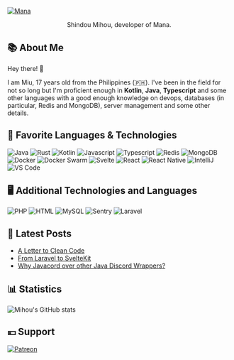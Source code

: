 [![Mana](https://cdn.manabot.fun/images/test.png)](https://manabot.fun)
<div align="center">
Shindou Mihou, developer of Mana.
</div>

## 📚 About Me
Hey there! 👋 

I am Miu, 17 years old from the Philippines (🇵🇭). I've been in the field for not so long but I'm proficient enough in **Kotlin**, **Java**, **Typescript** and some other languages with a good enough knowledge on devops, databases (in particular, Redis and MongoDB), server management and some other details.

## 🍮 Favorite Languages & Technologies
![Java](https://img.shields.io/badge/Language-Java-yellow?style=flat&logo=java)
![Rust](https://img.shields.io/badge/Language-Rust-orange?style=flat&logo=Rust)
![Kotlin](https://img.shields.io/badge/Language-Kotlin-purple?style=flat&logo=Kotlin)
![Javascript](https://img.shields.io/badge/Language-Javascript-yellow?style=flat&logo=javascript)
![Typescript](https://img.shields.io/badge/Language-Typescript-blue?style=flat&logo=typescript)
![Redis](https://img.shields.io/badge/Database-Redis-red?style=flat&logo=Redis)
![MongoDB](https://img.shields.io/badge/Database-MongoDB-blue?style=flat&logo=MongoDB)
![Docker](https://img.shields.io/badge/Devops-Docker-blue?style=flat&logo=Docker)
![Docker Swarm](https://img.shields.io/badge/Devops-Docker%20Swarm-blue?style=flat&logo=Docker)
![Svelte](https://img.shields.io/badge/Framework-Svelte-orange?style=flat&logo=Svelte)
![React](https://img.shields.io/badge/Framework-React-blue?style=flat&logo=React)
![React Native](https://img.shields.io/badge/Framework-React%20Native-blue?style=flat&logo=React)
![IntelliJ](https://img.shields.io/badge/IDE-IntelliJ-red?style=flat&logo=IntelliJ%20IDEA)
![VS Code](https://img.shields.io/badge/IDE-Visual%20Studio%20Code-blue?style=flat&logo=Visual%20Studio%20Code)

## 🖥️ Additional Technologies and Languages
![PHP](https://img.shields.io/badge/Language-PHP-blue?style=flat&logo=php)
![HTML](https://img.shields.io/badge/Language-HTML-orange?style=flat&logo=HTML5)
![MySQL](https://img.shields.io/badge/Technology-MySQL-green?style=flat&logo=MySQL)
![Sentry](https://img.shields.io/badge/Technology-Sentry-green?style=flat&logo=Sentry)
![Laravel](https://img.shields.io/badge/Framework-Laravel-orange?style=flat&logo=Laravel)

## 📰 Latest Posts
<!-- BLOG-POST-LIST:START -->
- [A Letter to Clean Code](https://blog.mihou.pw/posts/a-letter-to-clean-code)
- [From Laravel to SvelteKit](https://blog.mihou.pw/posts/from-laravel-to-sveltekit)
- [Why Javacord over other Java Discord Wrappers?](https://blog.mihou.pw/posts/why-javacord-over-other-java-discord-wrappers)
<!-- BLOG-POST-LIST:END -->

## 📊 Statistics
![Mihou's GitHub stats](https://github-readme-stats.vercel.app/api?username=ShindouMihou&theme=midnight-purple&hide=stars&count_private=true&show_icons=true)

## 💴 Support
[![Patreon](https://img.shields.io/endpoint.svg?url=https://shieldsio-patreon.vercel.app/api/?username=mihou&type=patrons&style=for-the-badge)](https://patreon.com/mihou)
